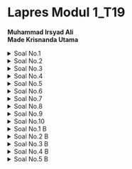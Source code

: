# Lapres Modul 1_T19

**Muhammad Irsyad Ali**  
**Made Krisnanda Utama**

<details>
  <summary> Soal No.1 </summary>
  
  ### Penjelasan Soal  
  Soal meminta kami untuk menampilkan web server yang digunakan pada testing.mekanis.me  
  ### Solusi  
  Kami menggunakan display filter ```tcp contains "testing.mekanis.me"``` sehingga terdapat tiga paket yang tercapture, kemudian kami mem follow tcp strem dari paket dengan 
  info "favicon.ico", 
  ![](image/modul1.png)
  setelah streamnya terbuka, dapat dilihat bahwa paket ini berasak dari testing.mekanis.ne dan memiliki web server ngin.x seperti yang dapat dilihat di gambar 
  ![](image/modul2.png)
  ### Kendala  
  Tidak ada.
</details>  

<details>
  <summary> Soal No.2 </summary>
  
  ### Penjelasan Soal   
  Soal meminta kami untuk menemukan dan menyimpan file dengan nama  "Tim_Kunjungan_Kerja_BAKN_DPR_RI_ke_Sukabumi141436.jpg"
  ### Solusi 
  Pertama kami melakukan pencarian terhadap file itu sendiri dengan menggunakan HTTP export object, kemudian menggunakan 
  ```"Tim_Kunjungan_Kerja_BAKN_DPR_RI_ke_Sukabumi141436.jpg"``` sebagai filternya, disiini filter akan menampilkan semua file dengan protocol HTTP dengan nama seperti yang 
  telah disebutkan sebelumnya
  ![](image/soal%202(1).png)
  Setelah file sudah ditemukan kami melakukan export dan menyimpannya pada local storage, dengan cara men select file tersebut lalu save pada directory tertentu. Hasil dari 
  gambar yang telah disimpan sebagai berikut:  
  ![](image/Tim_Kunjungan_Kerja_BAKN_DPR_RI_ke_Sukabumi141436.jpg)
  ### Kendala  
  Tidak ada.
</details>

<details>
  <summary> Soal No.3 </summary>
  
  ### Penjelasan Soal  
  Soal meminta kami untuk mencari username dan password yang telah digunakan untuk login sebelumnya pada website "ppid.dpr.go.id"!
  ### Solusi  
  Kami menggunakan display filter ```http.request.method == POST``` disini semua packet yang berbebentuk POST akan di tampilkan, dimana untuk paket ini mendefinisika sesuatu 
  yang diinputkan kepada web browser, lalu yang kamu temukan adalah satu paket dengan method post seperti yang dapat dilihat dibawah ini 
  ![](image/foto%20redmi.png)
  Kemudian pada paket tersebut memiliki HTML form yang di encoded, dimana di dalamnya memiliki form username dan form password yang merupakan informasi yang telah digunakan 
  untuk melakukan login
  ![](image/redmi2.png)    
  ### Kendala  
  Tidak ada.  
</details>  

<details>
  <summary> Soal No.4 </summary>
  
  ### Penjelasan Soal  
  Soal meminta kami untuk menemukan paket dari web-web yang menggunakan basic authentication method.
  ### Solusi  
  Untuk mendapat kan semua paket dari web yang menggunaan basic authentication method, kami menggunakan display filter ```http.authbasic``` namun filter 
  ```http.authorization``` juda dapat digunakan dan akakan memeberikan hasil yang sama. disini filter akan menampilkan semua paket dengan basic authentication seperti yang 
  dapat dilihat pada gambar berikut, kami mendapatkan 5 paket yang tercapture menggunakan basic authentication
  ![](image/redmi3.png)  
  ### Kendala
  Tidak ada.  
</details>  

<details>
  <summary> Soal No.5 </summary>
  
  ### Penjelasan Soal  
  Soal meminta kami untuk mengkuti perintah yang ada di ```aku.pengen.pw``` dengan Username dan password yang didapatkan dari file ```.pcapng```
  ### Solusi  
  Kami menggunakan filter ```tcp contains "aku.pengen.pw"``` yang akan menampilkan paket dengan host aku.pengen.pw, kemudian kami membuka detail dari pakeyt tersebut 
  ![](image/modul3.png)
  Pada bagian hypertext transfer protocol -> Authorization, terdapat text credential yang merupakan username dan password yang dibutuhkan pada aku.pengen.pw  
  ![](image/modul4.png)
  Setelah dapat mengakses aku.pengen.pw kemudian kami mengikuti intruksi yang ada didalamnya seperti yang dpat dilihat pada gambar berikut
  ![](image/modul5.png)
  ### Kendala  
  Tidak ada.
</details>  

<details>
  <summary> Soal No.6 </summary>
  
  ### Penjelasan Soal  
  Soal meminta kami untuk menyimpan dan membuka file pdf dengan nama ```"OpenThis.pdf"``` yang di archive dalam ```Answer.zip``` dengan password archive yang sebelumnya harus 
  didapatkan terlebih dahulu pada ```zipkey.txt```
  ### Solusi  
  Pertama kami menggunakan display filter ```ftp-data contains Answer.zip``` yang akan menampilkan beberapa paket yang mungkin berisi Answer.zip itu sendiri, selanjutnya kami 
  memfollow tcp stream pada paket pertama
  ![](image/modul6.png)
  Sebelumnya kami mencoba beberapa stream untuk kemudian di download raw datanya, kemudian pada stream 12 kami menemukan ```Answer.zip``` dengan mendowload raw datanya
  ![](image/modul8.png)
  Setelah Answer.zip dibuka, terdapat ```OpenThis.pdf``` yang diminta pada soal, dan untuk memebuka passwordnya kami mencari ```zipkey.txt``` dengan filter 
  ```ftp-data contains zipkey.text```
  ![](image/modul9.png)
  pada paket pertama kami memfollow tcp streamnya, dan pada stream ke 23 kami menemukan password yang bisa digunakan untuk membuka ```OpenThsi.pdf```
  ![](image/modul10.png)
  ![](image/modul11.png)
  Isi dari ````OpenThis.pdf``` yang dibuka dengan key "hey997400323051"
  ![](image/modul12.png)
  
  ### Kendala  
  Tidak ada.
</details>   

<details>
  <summary> Soal No.7 </summary>
  
  ### Penjelasan Soal  
  Soal meminta kami untuk mencari dan menyimpan salah satu dari lima   ratus file zip yang berisi sebuah file pdf dengan nama 
  ```Yes.pdf```
  ### Solusi  
  Kami menggunakan 
  ### Kendala  
</details>    

<details>
  <summary> Soal No.8 </summary>
  
  ### Penjelasan Soal  
  Soal meminta kami untuk mencari objek apa saja yang didownload 
  (RETR) dari koneksi FTP dengan Microsoft FTP Service  
  ### Solusi  
  Kami menggunakan 
  ### Kendala  
</details>   

<details>
  <summary> Soal No.9 </summary>
  
  ### Penjelasan Soal  
  Soal meminta kami untuk mencari username dan password ketika login 
  FTP pada localhost
  ### Solusi  
  Kami menggunakan 
  ### Kendala  
</details>     

<details>
  <summary> Soal No.10 </summary>
  
  ### Penjelasan Soal  
  Soal meminta kami untuk mencari dan mendownload file .pdf di 
  wireshark dengan clue ```25 50 44 46```
  ### Solusi  
  Kami menggunakan filter ```tcp contains 25:50:44:46``` dimana clue yang diberikan merupakan hex value dari sebuah paket, setelah mendapat satu paket yang terfilter
  ![](image/modul13.png)
  Kami memfollow stream dari paket tersebut dan mengekportnya sebagai raw data menjadi .pdf, pada case kali ini kami mengeksportnya sebagai "text.pdf"
  ![](image/modul14.png)
  Berikut merupakan isi dari file pdf yang dimaksud pada soal
  ![](image/modul15.png)
  ### Kendala  
  Tidak ada.
</details>   

<details>
  <summary> Soal No.1 B </summary>
  
  ### Penjelasan Soal  
  Soal meminta kami untuk menampilkan sehingga wireshark hanya mengambil paket yang mengandung port 21
  ### Solusi  
  Kami melakukan capture filter ke host if.its.ac.id dengan capture filter ```host 103.93.190.11``` dimana 103.93.190.11 merupakan ip if.its.ac.id yang didapat dengan melakukan 
  ping pada cmd
  ![](image/redmi7.png)
  Kemudian kami menggunakan port display capture ```tcp.port == 21``` untuk menampilkan semua paket yang mengandung port 21
  ![](image/redmi11.png)
  ### Kendala
  Tidak ada.
</details>  

<details>
  <summary> Soal No.2 B </summary>
  
  ### Penjelasan Soal  
  Soal meminta kami untuk menampilkan sehingga wireshark hanya mengambil paket yang berasal dari port 80
  ### Solusi  
  Kami melakukan capture filter paket yang berasal dari port 80 dengan capture filter ```tcp src port 80``` 
  ![](image/2B-a.png)
  Lalu kita menampilkan semua paketnya.
  ![](image/2B-b.png)
  ### Kendala  
  Tidak ada.  
</details>  

<details>
  <summary> Soal No.3 B </summary>
  
  ### Penjelasan Soal  
  Soal meminta kami untuk menampilkan sehingga wireshark hanya menampilkan paket yang menuju port 443
  ### Solusi  
  Kami melakukan capture filter paket yang menuju port 443 dengan capture filter```tcp dst port 443``` 
  ![](image/3B-a.png)    
  Kemudian kita menampilkan semua paketnya.
  ![](image/3B-b.png)
  ### Kendala  
  Tidak ada.
</details>  

<details>
  <summary> Soal No.4 B </summary>
  
  ### Penjelasan Soal  
  Soal meminta kami untuk menampilkan sehingga wireshark hanya mengambil paket yang berasal dari ip sendiri.
  ### Solusi  
  Kami melakukan pengecekan ip lewat command prompat, memasukkan ```ipconfig```
  ![](image/4B-a.png)
  Kemudian kami melakukan captur filter paket yang berasal dari ip sendiri dengan capture filter ```ip src host 192.168.0.19```
  ![](image/4B-b.png)
  Kemudian kami menampilkan semua paketnya.
  ![](image/4B-c.png)
  ### Kendala
  Tidak ada.  
</details>  

<details>
  <summary> Soal No.5 B </summary>
  
  ### Penjelasan Soal  
  Soal meminta kami untuk menampilkan sehingga wireshark hanya mengambil paket yang tujuannya ke monta.if.its.ac.id
  ### Solusi  
  Kami melakukan capture filter paket yang menuju monta.if.its.ac.id dengan capture filter ```dst host monta.if.its.ac.id```
  ![](image/5B-a.png)
  Kemudian kami menampilkan semua paketnya.
  ![](image/5B-b.png)
  ### Kendala  
  Tidak ada.
</details>   




